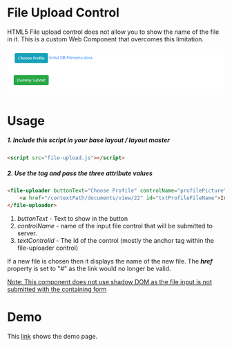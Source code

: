 # File Upload Control

HTML5 File upload control does not allow you to show the name of the file in it. This is a custom Web Component that overcomes this limitation.

![image-20210128185732552](image-20210128185732552.png)

# Usage

##### 1. Include this script in your base layout / layout master 

```html
<script src="file-upload.js"></script>
```

##### 2. Use the tag and pass the three attribute values 

```html
<file-uploader buttonText="Choose Profile" controlName="profilePicture" textControlId="txtProfileFileName">  
    <a href="/contextPath/documents/view/22" id="txtProfileFileName">Initial DB Filename.docx</a>
</file-uploader>
```

1.  *buttonText* - Text to show in the button
2.  *controlName* - name of the input file control that will be submitted to server.
3.  *textControlId* - The Id of the control (mostly the anchor tag within the file-uploader control)

If a new file is chosen then it displays the name of the new file. The ***href*** property is set to "#" as the link would no longer be valid.

<u>Note: This component does not use shadow DOM as the file input is not submitted with the containing form</u>

# Demo

This [link](./fileUploadTest.htm) shows the demo page.

